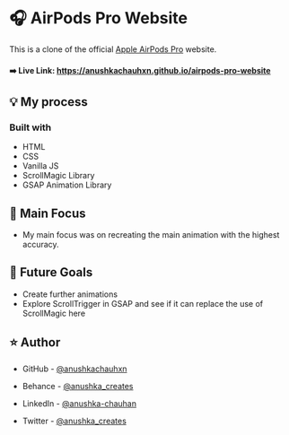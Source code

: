 # 🎧 AirPods Pro Website

This is a clone of the official [Apple AirPods Pro](https://www.apple.com/in/airpods-pro/) website.

#### ➡️ Live Link: https://anushkachauhxn.github.io/airpods-pro-website

## 💡 My process

### Built with

- HTML
- CSS
- Vanilla JS
- ScrollMagic Library
- GSAP Animation Library

## 🔎 Main Focus

- My main focus was on recreating the main animation with the highest accuracy.

## 🔮 Future Goals

- Create further animations
- Explore ScrollTrigger in GSAP and see if it can replace the use of ScrollMagic here

## ⭐ Author

- GitHub - [@anushkachauhxn](https://github.com/anushkachauhxn)
- Behance - [@anushka_creates](https://www.behance.net/anushka_creates)

- LinkedIn - [@anushka-chauhan](https://www.linkedin.com/in/anushka-chauhan)
- Twitter - [@anushka_creates](https://twitter.com/anushka_creates)
